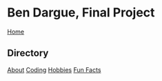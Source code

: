 # **Ben Dargue, Final Project**
[Home](https://github.com/keysor/Final/blob/main/README.md)   
## Directory 
[About](https://github.com/keysor/Final/blob/main/about)  [Coding](https://github.com/keysor/Final/blob/main/coding)  [Hobbies](https://github.com/keysor/Final/blob/main/hobbies)  [Fun Facts](https://github.com/keysor/Final/blob/main/funfacts)
